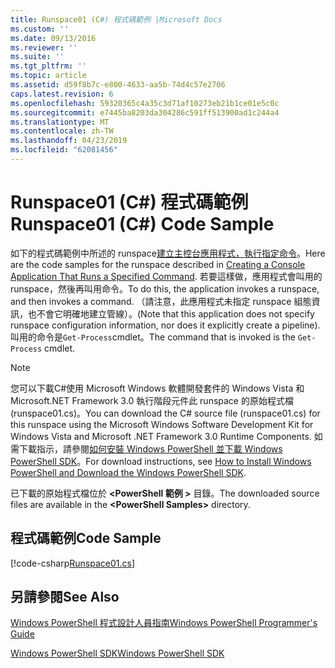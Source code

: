 ```yaml
---
title: Runspace01 (C#) 程式碼範例 |Microsoft Docs
ms.custom: ''
ms.date: 09/13/2016
ms.reviewer: ''
ms.suite: ''
ms.tgt_pltfrm: ''
ms.topic: article
ms.assetid: d59f8b7c-e800-4633-aa5b-74d4c57e2706
caps.latest.revision: 6
ms.openlocfilehash: 59320365c4a35c3d71af10273eb21b1ce01e5c0c
ms.sourcegitcommit: e7445ba8203da304286c591ff513900ad1c244a4
ms.translationtype: MT
ms.contentlocale: zh-TW
ms.lasthandoff: 04/23/2019
ms.locfileid: "62081456"
---
```

# <a name="runspace01-c-code-sample"></a><span data-ttu-id="32db3-102">Runspace01 (C#) 程式碼範例</span><span class="sxs-lookup"><span data-stu-id="32db3-102">Runspace01 (C#) Code Sample</span></span>

<span data-ttu-id="32db3-103">如下的程式碼範例中所述的 runspace[建立主控台應用程式，執行指定命令](http://msdn.microsoft.com/en-us/793a6570-a072-4799-840b-172f28ce620e)。</span><span class="sxs-lookup"><span data-stu-id="32db3-103">Here are the code samples for the runspace described in [Creating a Console Application That Runs a Specified Command](http://msdn.microsoft.com/en-us/793a6570-a072-4799-840b-172f28ce620e).</span></span> <span data-ttu-id="32db3-104">若要這樣做，應用程式會叫用的 runspace，然後再叫用命令。</span><span class="sxs-lookup"><span data-stu-id="32db3-104">To do this, the application invokes a runspace, and then invokes a command.</span></span> <span data-ttu-id="32db3-105">（請注意，此應用程式未指定 runspace 組態資訊，也不會它明確地建立管線）。</span><span class="sxs-lookup"><span data-stu-id="32db3-105">(Note that this application does not specify runspace configuration information, nor does it explicitly create a pipeline).</span></span> <span data-ttu-id="32db3-106">叫用的命令是`Get-Process`cmdlet。</span><span class="sxs-lookup"><span data-stu-id="32db3-106">The command that is invoked is the `Get-Process` cmdlet.</span></span>

> [!NOTE]
> <span data-ttu-id="32db3-107">您可以下載C#使用 Microsoft Windows 軟體開發套件的 Windows Vista 和 Microsoft.NET Framework 3.0 執行階段元件此 runspace 的原始程式檔 (runspace01.cs)。</span><span class="sxs-lookup"><span data-stu-id="32db3-107">You can download the C# source file (runspace01.cs) for this runspace using the Microsoft Windows Software Development Kit for Windows Vista and Microsoft .NET Framework 3.0 Runtime Components.</span></span> <span data-ttu-id="32db3-108">如需下載指示，請參閱[如何安裝 Windows PowerShell 並下載 Windows PowerShell SDK](/powershell/developer/installing-the-windows-powershell-sdk)。</span><span class="sxs-lookup"><span data-stu-id="32db3-108">For download instructions, see [How to Install Windows PowerShell and Download the Windows PowerShell SDK](/powershell/developer/installing-the-windows-powershell-sdk).</span></span>
>
> <span data-ttu-id="32db3-109">已下載的原始程式檔位於 **\<PowerShell 範例 >** 目錄。</span><span class="sxs-lookup"><span data-stu-id="32db3-109">The downloaded source files are available in the **\<PowerShell Samples>** directory.</span></span>

## <a name="code-sample"></a><span data-ttu-id="32db3-110">程式碼範例</span><span class="sxs-lookup"><span data-stu-id="32db3-110">Code Sample</span></span>

[!code-csharp[Runspace01.cs](../../powershell-sdk-samples/SDK-2.0/csharp/Runspace01/Runspace01.cs#L11-L62 "Runspace01.cs")]

## <a name="see-also"></a><span data-ttu-id="32db3-111">另請參閱</span><span class="sxs-lookup"><span data-stu-id="32db3-111">See Also</span></span>

[<span data-ttu-id="32db3-112">Windows PowerShell 程式設計人員指南</span><span class="sxs-lookup"><span data-stu-id="32db3-112">Windows PowerShell Programmer's Guide</span></span>](./windows-powershell-programmer-s-guide.md)

[<span data-ttu-id="32db3-113">Windows PowerShell SDK</span><span class="sxs-lookup"><span data-stu-id="32db3-113">Windows PowerShell SDK</span></span>](../windows-powershell-reference.md)